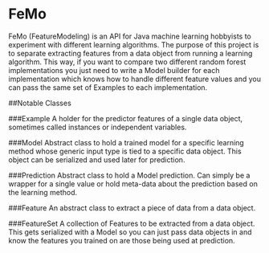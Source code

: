 FeMo
=============
FeMo (FeatureModeling) is an API for Java machine learning hobbyists to experiment with different learning algorithms.
The purpose of this project is to separate extracting features from a data object from running a learning algorithm.
This way, if you want to compare two different random forest implementations you just need to write a Model builder for each
implementation which knows how to handle different feature values and you can pass the same set of Examples to each implementation.

##Notable Classes

###Example
A holder for the predictor features of a single data object, sometimes called instances or independent variables.

###Model
Abstract class to hold a trained model for a specific learning method whose generic input type is tied to a specific data object. This object can be serialized and used later for prediction.

###Prediction
Abstract class to hold a Model prediction. Can simply be a wrapper for a single value or hold meta-data about the prediction based on the learning method.

###Feature
An abstract class to extract a piece of data from a data object.

###FeatureSet
A collection of Features to be extracted from a data object. This gets serialized with a Model so you can just pass data objects in and know the features you trained on are those being used at prediction.